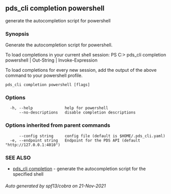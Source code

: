 ## pds_cli completion powershell

generate the autocompletion script for powershell

### Synopsis


Generate the autocompletion script for powershell.

To load completions in your current shell session:
PS C:\> pds_cli completion powershell | Out-String | Invoke-Expression

To load completions for every new session, add the output of the above command
to your powershell profile.


```
pds_cli completion powershell [flags]
```

### Options

```
  -h, --help              help for powershell
      --no-descriptions   disable completion descriptions
```

### Options inherited from parent commands

```
      --config string     config file (default is $HOME/.pds_cli.yaml)
  -e, --endpoint string   Endpoint for the PDS API (default "http://127.0.0.1:4010")
```

### SEE ALSO

* [pds_cli completion](pds_cli_completion.md)	 - generate the autocompletion script for the specified shell

###### Auto generated by spf13/cobra on 21-Nov-2021
